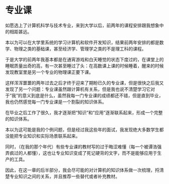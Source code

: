 # 专业课

如愿选上了计算机科学与技术专业，来到大学以后，前两年的课程安排跟我想象中的相距甚远。

本以为可以在大学里系统的学习计算机和软件开发知识，结果前两年安排的都是数学、物理之类的基础课，甚至经济学、管理学之类的不是理工科的课程。

于是大学的前两年我基本都是在通宵游戏和白天睡觉的状态下度过的，在课堂上的睡眠质量出奇的高，有一次甚至睡过了头：在高数课上课的时候睡着，醒来的时候发现教室里是另一个专业的物理课正要下课。

这样浑浑噩噩的两年过去之后才终于迎来了期盼已久的专业课，但是很快之后我又发现了另一个问题：专业课虽然跟计算机有关系，但是我也说不清楚学习它对于“我”的意义到底是什么，虽然我每一门专业课的成绩都还不错，但是直到毕业，我也仍然感觉每一门专业课是一个割裂的知识体系。

在毕业之后工作了很久，我才逐渐把“知识”和“应用”逐渐联系起来，形成一个完整的知识体系。

本以为这可能是我的个例问题，但是经过我这些年的面试，我发现绝大多数学生都没能把专业知识和实际场景联系起来。

同时，（在我的那个年代）有些专业课的教材写的过于晦涩难懂（每一个被谭浩强弄疯过的人都懂），这也让专业知识变成了死记硬背的文字，而不是能够应用于生产的工具。

因此，在这一章的后半部分，我会尽可能的对计算机的知识体系做一次梳理，捋清楚专业知识之间的关系，并且推荐一些替代或者补充教材。

